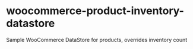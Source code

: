 # woocommerce-product-inventory-datastore
Sample WooCommerce DataStore for products, overrides inventory count
